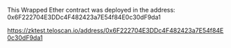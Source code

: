 This Wrapped Ether contract was deployed in the address: 0x6F222704E3DDc4F482423a7E54f84E0c30dF9da1

https://zktest.teloscan.io/address/0x6F222704E3DDc4F482423a7E54f84E0c30dF9da1
